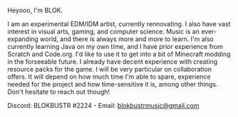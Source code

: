 Heyooo, I'm BLOK.

I am an experimental EDM/IDM artist, currently rennovating. I also have vast interest in visual arts, gaming, and computer science.
Music is an ever-expanding world, and there is always more and more to learn. I'm also currently learning Java on my own time, and I have prior experience from Scratch and Code.org. I'd like to use it to get into a bit of Minecraft modding in the forseeable future. I already have decent experience with creating resource packs for the game.
I will be very particular on collaboration offers. It will depend on how much time I'm able to spare, experience needed for the project and how time-sensitive it is, among other things. Don't hesitate to reach out though!

Discord: BLOKBUSTR #2224 - Email: blokbustrmusic@gmail.com
